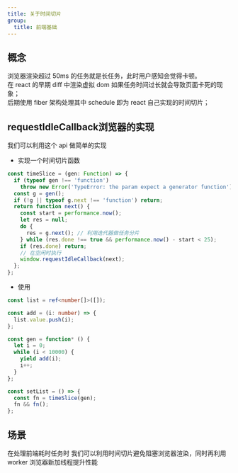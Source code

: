 ```yaml
---
title: 关于时间切片
group:
  title: 前端基础
---
```


## 概念

浏览器渲染超过 50ms 的任务就是长任务，此时用户感知会觉得卡顿。<br /> 在 react 的早期 diff 中渲染虚拟 dom 如果任务时间过长就会导致页面卡死的现象；<br /> 后期使用 fiber 架构处理其中 schedule 即为 react 自己实现的时间切片；<br />

## **requestIdleCallback**浏览器的实现

我们可以利用这个 api 做简单的实现

- 实现一个时间切片函数

```ts
const timeSlice = (gen: Function) => {
  if (typeof gen !== 'function')
    throw new Error('TypeError: the param expect a generator function');
  const g = gen();
  if (!g || typeof g.next !== 'function') return;
  return function next() {
    const start = performance.now();
    let res = null;
    do {
      res = g.next(); // 利用迭代器做任务分片
    } while (res.done !== true && performance.now() - start < 25);
    if (res.done) return;
    // 在空闲时执行
    window.requestIdleCallback(next);
  };
};
```

- 使用

```ts
const list = ref<number[]>([]);

const add = (i: number) => {
  list.value.push(i);
};

const gen = function* () {
  let i = 0;
  while (i < 10000) {
    yield add(i);
    i++;
  }
};

const setList = () => {
  const fn = timeSlice(gen);
  fn && fn();
};
```

## 场景

在处理前端耗时任务时 我们可以利用时间切片避免阻塞浏览器渲染，同时再利用 worker 浏览器新加线程提升性能
